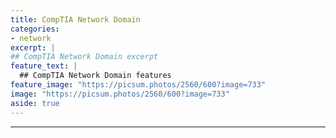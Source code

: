 ```yaml
---
title: CompTIA Network Domain
categories:
- network
excerpt: |
## CompTIA Network Domain excerpt
feature_text: |  
  ## CompTIA Network Domain features
feature_image: "https://picsum.photos/2560/600?image=733"
image: "https://picsum.photos/2560/600?image=733"
aside: true
---
```



---
